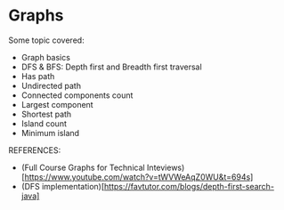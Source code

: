 # Graphs
Some topic covered:

- Graph basics
- DFS & BFS: Depth first and Breadth first traversal
- Has path
- Undirected path
- Connected components count
- Largest component
- Shortest path
- Island count
- Minimum island


REFERENCES:
- (Full Course Graphs for Technical Inteviews)[https://www.youtube.com/watch?v=tWVWeAqZ0WU&t=694s]
- (DFS implementation)[https://favtutor.com/blogs/depth-first-search-java]
